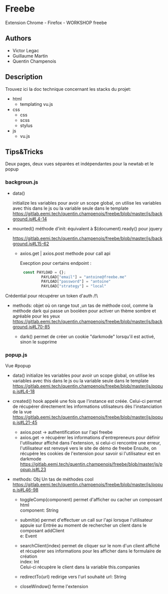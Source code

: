 # Freebe

Extension Chrome - Firefox - WORKSHOP freebe

## Authors
* Victor Legac
* Guillaume Martin
* Quentin Champenois

## Description
Trouvez ici la doc technique concernant les stacks du projet:
 * html
    * templating vu.js
 * css
    * css
    * scss
    * stylus
 * js
    * vu.js

## Tips&Tricks

Deux pages, deux vues séparées et indépendantes pour la newtab et le popup

### backgroun.js

 * data()

    initialize les variables pour avoir un scope global, on utilise les variables avec this dans le js ou la variable seule dans le template
    https://gitlab.eemi.tech/quentin.champenois/freebe/blob/master/js/background.js#L4-14

 * mounted()
    méthode d'init: équivalent à $(document).ready() pour jquery

    https://gitlab.eemi.tech/quentin.champenois/freebe/blob/master/js/background.js#L15-62
    * axios.get | axios.post
        methode pour call api

        Execption pour certains endpoint :
```javascript
        const PAYLOAD = {};
                PAYLOAD["email"] = "antoine@freebe.me"
                PAYLOAD["password"] = "antoine"
                PAYLOAD["strategy"] = "local"

```
Crédential pour récupérer un token d'auth /!\
 * methods:
    objet où on range tout ,un tas de méthode cool, comme la méthode dark qui passe un booléen pour activer un thème sombre et agréable pour les yeux
    https://gitlab.eemi.tech/quentin.champenois/freebe/blob/master/js/background.js#L70-85

    * dark() permet de créer un cookie "darkmode" lorsqu'il est activé, sinon le supprime 

### popup.js

Vue #popup
* data()
    initialize les variables pour avoir un scope global, on utilise les variables avec this dans le js ou la variable seule dans le template
    https://gitlab.eemi.tech/quentin.champenois/freebe/blob/master/js/popup.js#L4-18

* created()
    hook appelé une fois que l'instance est créée.
    Celui-ci permet de récupérer directement les informations utilisateurs dès l'instanciation de la vue
    https://gitlab.eemi.tech/quentin.champenois/freebe/blob/master/js/popup.js#L21-45

    * axios.post -> authentification sur l'api freebe
    * axios.get -> récupérer les informations d'entrepreneurs pour définir l'utilisateur affiché dans l'extension, si celui-ci rencontre une erreur, l'utilisateur est renvoyé vers le site de démo de freebe
        Ensuite, on récupére les cookies de l'extension pour savoir si l'utilisateur est en darkmode
        https://gitlab.eemi.tech/quentin.champenois/freebe/blob/master/js/popup.js#L23

* methods: Obj
    Un tas de méthodes cool
    https://gitlab.eemi.tech/quentin.champenois/freebe/blob/master/js/popup.js#L46-98

   * toggleComp(component) permet d'afficher ou cacher un composant html  
    component: String

    * submit(e) permet d'effectuer un call sur l'api lorsque l'utilisateur appuie sur Entrée au moment de rechercher un client dans le composant addClient  
    e: Event

    * searchClient(index) permet de cliquer sur le nom d'un client affiché et récupérer ses informations pour les afficher dans le formulaire de création  
    index: Int  
    Celui-ci récupère le client dans la variable this.companies

    * redirectTo(url) redirige vers l'url souhaité
    url: String

    * closeWindow() ferme l'extension
